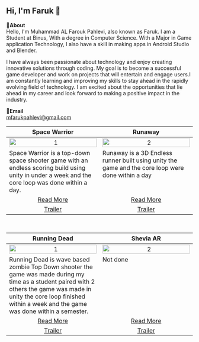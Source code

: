Hi, I'm Faruk 👋
---
**📌About** <br>
Hello, I'm Muhammad AL Farouk Pahlevi, also known as Faruk. I am a Student at Binus, With a degree in Computer Science. With a Major in Game application Technology, I also have a skill in making apps in Android Studio and Blender.

I have always been passionate about technology and enjoy creating innovative solutions through coding. My goal is to become a successful game developer and work on projects that will entertain and engage users.I am constantly learning and improving my skills to stay ahead in the rapidly evolving field of technology. I am excited about the opportunities that lie ahead in my career and look forward to making a positive impact in the industry.

**📩Email** <br>
mfarukpahlevi@gmail.com
<br>

<table width="100%">
  <thead>
    <tr>
      <th width="50%" align="center"><a>Space Warrior </a></th> <!--tittle-->
      <th width="50%" align="center"><a>Runaway</a></th> <!--tittle-->
    </tr>
  </thead>
  <tbody>
    <tr>
      <td align="center">
        <img src="https://github.com/user-attachments/assets/b2986fb4-caf3-4ac5-a063-d13963531e87" alt="1" style="width:100%;height:auto;">
      </td>
      <td align="center">
        <img src="https://github.com/user-attachments/assets/06a56f89-609a-4a04-a29c-9b3a6d177bf8" alt="2" style="width:100%;height:auto;">
      </td>
    </tr>
    <tr>
      <td valign="text-top">Space Warrior is a top-down space shooter game with an endless scoring build using unity in under a week and the core loop was done within a day. </td> <!--desc-->
      <td valign="text-top">Runaway is a 3D Endless runner built using unity the game and the core loop were done within a day</td> <!--desc-->
    </tr>
    <tr>
      <td align="center"><a href="https://github.com/fajarnadril/Project-Stir">Read More</a></td> <!--link1-->
      <td align="center"><a href="https://u2studio.itch.io/hopeless">Read More</a></td> <!--link2-->
    </tr>
    <tr>
      <td align="center"><a href="https://www.youtube.com/watch?v=UWn3G_PZ_fA">Trailer</a></td> <!--link1-->
      <td align="center"><a href="https://www.youtube.com/watch?v=MXbSJmlWlX0">Trailer</a></td> <!--link2-->
    </tr>
  </tbody>
</table>


<br>


<table width="100%">
  <thead>
    <tr>
      <th width="50%" align="center"><a>Running Dead</a></th> <!--tittle 3-->
      <th width="50%" align="center"><a>Shevia AR</a></th> <!--tittle 4-->
    </tr>
  </thead>
  <tbody>
    <tr>
      <td align="center">
        <img src="https://github.com/user-attachments/assets/19e7a312-bf09-4049-b1d0-b068917eb5c9" alt="1" style="width:100%;height:auto;">
      </td>
      <td align="center">
        <img src="" alt="2" style="width:100%;height:auto;">
      </td>
    </tr>
    <tr>
      <td valign="text-top">Running Dead is wave based zombie Top Down shooter the game was made during my time as a student paired with 2 others the game was made in unity the core loop finished within a week and the game was done within a semester.</td> <!--desc-->
      <td valign="text-top">Not done</td> <!--desc-->
    </tr>
    <tr>
      <td align="center"><a href="https://www.shevia.id/Product/SheviaFire">Read More</a></td> <!--link 3-->
      <td align="center"><a href="https://www.shevia.id/Product/SheviaAR">Read More</a></td> <!--link 4-->
    </tr>
    <tr>
      <td align="center"><a href="https://youtu.be/U301oBPnyCg">Trailer</a></td> <!--link 3-->
      <td align="center"><a href="https://youtu.be/6mlfc1Shwas">Trailer</a></td> <!--link 4-->
    </tr>
  </tbody>
</table>
